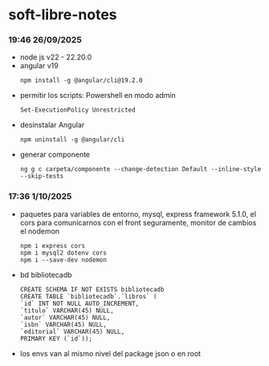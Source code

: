 # soft-libre-notes
### 19:46 26/09/2025
- node js v22 - 22.20.0
- angular v19 
  ```
  npm install -g @angular/cli@19.2.0
  ```
- permitir los scripts: 
  Powershell en modo admin
  ```
  Set-ExecutionPolicy Unrestricted
  ```
- desinstalar Angular
  ```
  npm uninstall -g @angular/cli
  ```
- generar componente
  ```
  ng g c carpeta/componente --change-detection Default --inline-style --skip-tests
  ```
### 17:36 1/10/2025
- paquetes para variables de entorno, mysql, express framework 5.1.0, el cors para comunicarnos con el front seguramente, monitor de cambios el nodemon
  ```
  npm i express cors
  npm i mysql2 dotenv cors
  npm i --save-dev nodemon
  ```
- bd bibliotecadb
  ```
  CREATE SCHEMA IF NOT EXISTS bibliotecadb
  CREATE TABLE `bibliotecadb`.`libros` (
  `id` INT NOT NULL AUTO_INCREMENT,
  `titulo` VARCHAR(45) NULL,
  `autor` VARCHAR(45) NULL,
  `isbn` VARCHAR(45) NULL,
  `editorial` VARCHAR(45) NULL,
  PRIMARY KEY (`id`));
  ```
- los envs van al mismo nivel del package json o en root
